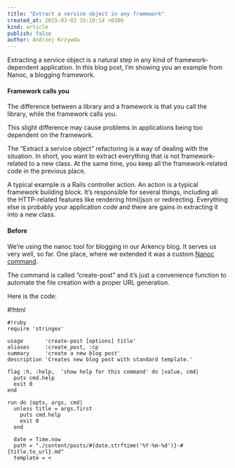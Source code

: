 ```yaml
---
title: "Extract a service object in any framework"
created_at: 2015-03-02 15:10:14 +0100
kind: article
publish: false
author: Andrzej Krzywda
---
```


Extracting a service object is a natural step in any kind of framework-dependent application. In this blog post, I’m showing you an example from Nanoc, a blogging framework.

<!-- more -->

#### Framework calls you

The difference between a library and a framework is that you call the library, while the framework calls you.

This slight difference may cause problems in applications being too dependent on the framework. 

The “Extract a service object” refactoring is a way of dealing with the situation. In short, you want to extract everything that is not framework-related to a new class. At the same time, you keep all the framework-related code in the previous place.

A typical example is a Rails controller action. An action is a typical framework building block. It’s responsible for several things, including all the HTTP-related features like rendering html/json or redirecting.
Everything else is probably your application code and there are gains in extracting it into a new class.

#### Before

We’re using the nanoc tool for blogging in our Arkency blog. It serves us very well, so far. One place, where we extended it was a custom [Nanoc command](http://nanoc.ws/docs/basics/).

The command is called “create-post” and it’s just a convenience function to automate the file creation with a proper URL generation.

Here is the code:

#!html
<pre><code>#!ruby
require 'stringex'

usage       'create-post [options] title'
aliases     :create_post, :cp
summary     'create a new blog post'
description 'Creates new blog post with standard template.'

flag :h, :help,  'show help for this command' do |value, cmd|
  puts cmd.help
  exit 0
end

run do |opts, args, cmd|
  unless title = args.first
    puts cmd.help
    exit 0
  end

  date = Time.now
  path = "./content/posts/#{date.strftime('%Y-%m-%d')}-#{title.to_url}.md"
  template = <<TEMPLATE
---
title: "#{title}"
created_at: #{date}
kind: article
publish: false
author: anonymous
tags: [ 'foo', 'bar', 'baz' ]
---
FIXME: Place post lead here.
<!-- more -->
FIXME: Place post body here.
TEMPLATE

  unless File.exist?(path)
    File.open(path, 'w') { |f| f.write(template) }
      puts "Created post: #{path}"
  else
    puts "Post already exists: #{path}"
    exit 1
  end

  puts "URL: http://blog.arkency.com/#{date.year}/#{date.month}/#{title.to_url}"
end
</code></pre>

It was serving us well for over 3 years without any change. I'm extracting it to a service object, mostly as an example to show how it would work. 

#### After

#!html
<pre><code>#!ruby
require 'stringex'

usage       'create-post [options] title'
aliases     :create_post, :cp
summary     'create a new blog post'
description 'Creates new blog post with standard template.'

flag :h, :help,  'show help for this command' do |value, cmd|
  puts cmd.help
  exit 0
end

run do |opts, args, cmd|
  unless title = args.first
    puts cmd.help
    exit 0
  end
  CreateNewPostFromTemplate.new(title, Time.now).call
end


class CreateNewPostFromTemplate

  def initialize(title, date)
    @title = title
    @date  = date
  end

  def call
    unless File.exist?(path)
      File.open(path, 'w') { |f| f.write(template(@title, @date)) }
      puts "Created post: #{path}"
    else
      puts "Post already exists: #{path}"
      exit 1
    end

    puts "URL: #{likely_url_on_production}"
  end

  private

  def path
    "./content/posts/#{@date.strftime('%Y-%m-%d')}-#{@title.to_url}.md"
  end

  def likely_url_on_production
    "http://blog.arkency.com/#{@date.year}/#{@date.month}/#{@title.to_url}"
  end

  def template(title, date)
    <<TEMPLATE
---
title: "#{title}"
created_at: #{date}
kind: article
publish: false
author: anonymous
tags: [ 'foo', 'bar', 'baz' ]
---

FIXME: Place post lead here.

<!-- more -->

FIXME: Place post body here.

TEMPLATE
  end
end

</code></pre>


I've created a new class and passed the arguments into it. The new class is not aware of nanoc in any way. While doing it, I've also extracted some small method to hide implementation details. Thanks to that the main algorith is a bit more clear.

There's more we could do at some point, like isolating from the file system. However, for this exercise, this effect is enough.

If you're interested in such refactoring, you may consider looking at the book I wrote: [Fearless Refactoring: Rails Controllers](http://rails-refactoring.com). This book consists of 3 parts - the refactoring recipes, the bigger examples and the "theory" chapter. Thanks to that you not only learn how to apply a refactoring but also know what are the future building blocks, like service objects, repositories, form objects and adapters.

